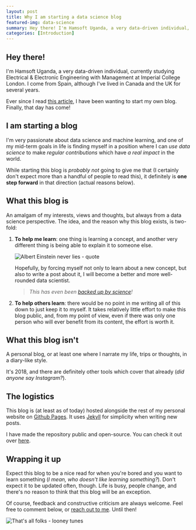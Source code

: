 ```yaml
---
layout: post
title: Why I am starting a data science blog
featured-img: data-science
summary: Hey there! I'm Hamsoft Uganda, a very data-driven individual, currently studying Electrical & Electronic Engineering with Management at Imperial College London. I'm interested in data science and machine learning. Read more to find out!
categories: [Introduction]
---
```


## Hey there!

I'm Hamsoft Uganda, a very data-driven individual, currently studying Electrical & Electronic Engineering with Management at Imperial College London. I come from Spain, although I've lived in Canada and the UK for several years.

Ever since I read [this article](https://medium.com/@racheltho/why-you-yes-you-should-blog-7d2544ac1045), I have been wanting to start my own blog. Finally, that day has come!

## I am starting a blog

I'm very passionate about data science and machine learning, and one of my mid-term goals in life is finding myself in a position where I can *use data science* to make *regular contributions* which have *a real impact* in the world.

While starting this blog is *probably not* going to give me that (I certainly don't expect more than a handful of people to read this), it definitely is **one step forward** in that direction (actual reasons below).

## What this blog is

An amalgam of my interests, views and thoughts, but always from a data science perspective. The idea, and the reason why this blog exists, is two-fold:

1. **To help me learn**: one thing is learning a concept, and another very different thing is being able to explain it to someone else.

	![Albert Einstein never lies - quote](https://alvarorobledo.com/assets/img/posts_contents/einstein-quote.jpg "Albert Einstain never lies")

	Hopefully, by forcing myself not only to learn about a new concept, but also to write a post about it, I will become a better and more well-rounded data scientist.

	> _This has even been [backed up by science](http://ideas.time.com/2011/11/30/the-protege-effect/)!_

2. **To help others learn**: there would be no point in me writing all of this down to just keep it to myself. It takes relatively little effort to make this blog public, and, from my point of view, even if there was only one person who will ever benefit from its content, the effort is worth it.

## What this blog isn't

A personal blog, or at least one where I narrate my life, trips or thoughts, in a diary-like style.

It's 2018, and there are definitely other tools which cover that already (*did anyone say Instagram?*).

## The logistics

This blog is (at least as of today) hosted alongside the rest of my personal website on [Github Pages](https://pages.github.com/). It uses [Jekyll](https://jekyllrb.com/) for simplicity when writing new posts.

I have made the repository public and open-source. You can check it out over [here](https://github.com/alvarorobledo/alvarorobledo.com).

## Wrapping it up

Expect this blog to be a nice read for when you're bored and you want to learn something (*I mean, who doesn't like learning something?*). Don't expect it to be updated often, though. Life is busy, people change, and there's no reason to think that this blog will be an exception.

Of course, feedback and constructive criticism are always welcome. Feel free to comment below, or [reach out to me](https://alvarorobledo.com/contact "Contact Me"). Until then!

![That's all folks - looney tunes](https://alvarorobledo.com/assets/img/posts_contents/thats-all-folks.jpg "That's all folks!")
